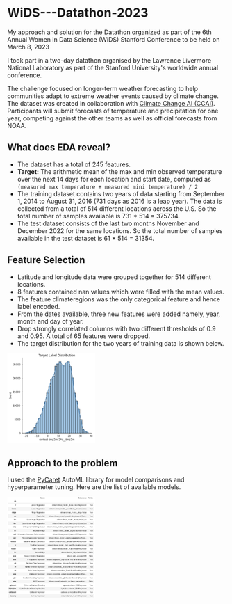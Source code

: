 # WiDS---Datathon-2023
My approach and solution for the Datathon organized as part of the 6th Annual Women in Data Science (WiDS) Stanford Conference to be held on March 8, 2023

I took part in a two-day datathon organised by the Lawrence Livermore National Laboratory as part of the Stanford University's worldwide annual conference. 

The challenge focused on longer-term weather forecasting to help communities adapt to extreme weather events caused by climate change. The dataset was created in collaboration with [Climate Change AI (CCAI)](https://www.climatechange.ai). Participants will submit forecasts of temperature and precipitation for one year, competing against the other teams as well as official forecasts from NOAA.

## What does EDA reveal?

- The dataset has a total of 245 features. 
- **Target:** The arithmetic mean of the max and min observed temperature over the next 14 days for each location and start date, computed as ```(measured max temperature + measured mini temperature) / 2```
- The training dataset contains two years of data starting from September 1, 2014 to August 31, 2016 (731 days as 2016 is a leap year). The data is collected from a total of 514 different locations across the U.S. So the total number of samples available is 731 * 514 = 375734.
- The test dataset consists of the last two months November and December 2022 for the same locations. So the total number of samples available in the test dataset is 61 * 514 = 31354.

## Feature Selection

- Latitude and longitude data were grouped together for 514 different locations.
- 8 features contained nan values which were filled with the mean values.
- The feature climateregions was the only categorical feature and hence label encoded.
- From the dates available, three new features were added namely, year, month and day of year.
- Drop strongly correlated columns with two different thresholds of 0.9 and 0.95. A total of 65 features were dropped.
- The target distribution for the two years of training data is shown below.

<img src="Target.png" width=40% height=30%>

## Approach to the problem

I used the [PyCaret](https://pycaret.gitbook.io/docs/) AutoML library for model comparisons and hyperparameter tuning. Here are the list of available models.

<img src="Models.png" width=40% height=30%>
